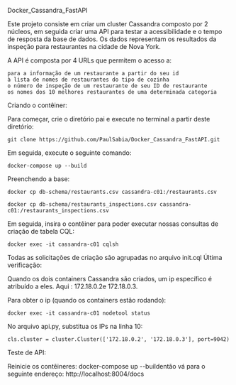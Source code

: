 Docker_Cassandra_FastAPI

Este projeto consiste em criar um cluster Cassandra composto por 2 núcleos, em seguida criar uma API para testar a acessibilidade e o tempo de resposta da base de dados. Os dados representam os resultados da inspeção para restaurantes na cidade de Nova York.

A API é composta por 4 URLs que permitem o acesso a:

    para a informação de um restaurante a partir do seu id
    à lista de nomes de restaurantes do tipo de cozinha
    o número de inspeção de um restaurante de seu ID de restaurante
    os nomes dos 10 melhores restaurantes de uma determinada categoria

Criando o contêiner:

Para começar, crie o diretório pai e execute no terminal a partir deste diretório:

    git clone https://github.com/PaulSabia/Docker_Cassandra_FastAPI.git

Em seguida, execute o seguinte comando:

    docker-compose up --build

Preenchendo a base:

    docker cp db-schema/restaurants.csv cassandra-c01:/restaurants.csv

    docker cp db-schema/restaurants_inspections.csv cassandra-c01:/restaurants_inspections.csv

Em seguida, insira o contêiner para poder executar nossas consultas de criação de tabela CQL:

    docker exec -it cassandra-c01 cqlsh

Todas as solicitações de criação são agrupadas no arquivo init.cql
Última verificação:

Quando os dois containers Cassandra são criados, um ip específico é atribuído a eles. Aqui : 172.18.0.2e 172.18.0.3.

Para obter o ip (quando os containers estão rodando):

    docker exec -it cassandra-c01 nodetool status

No arquivo api.py, substitua os IPs na linha 10:

    cls.cluster = cluster.Cluster(['172.18.0.2', '172.18.0.3'], port=9042)

Teste de API:

Reinicie os contêineres: docker-compose up --buildentão vá para o seguinte endereço: http://localhost:8004/docs 